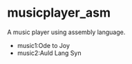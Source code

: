 # musicplayer_asm
A music player using assembly language.
- music1:Ode to Joy
- music2:Auld Lang Syn
